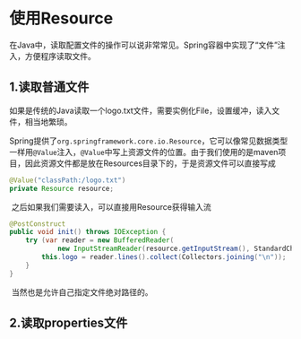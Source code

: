 # 使用Resource

​	在Java中，读取配置文件的操作可以说非常常见。Spring容器中实现了“文件”注入，方便程序读取文件。



## 1.读取普通文件

​	如果是传统的Java读取一个logo.txt文件，需要实例化File，设置缓冲，读入文件，相当地繁琐。

​	Spring提供了`org.springframework.core.io.Resource`，它可以像常见数据类型一样用`@Value`注入，`@Value`中写上资源文件的位置。由于我们使用的是maven项目，因此资源文件都是放在Resources目录下的，于是资源文件可以直接写成

```java
@Value("classPath:/logo.txt")
private Resource resource;
```

​	之后如果我们需要读入，可以直接用Resource获得输入流

```java
@PostConstruct
public void init() throws IOException {
    try (var reader = new BufferedReader(
            new InputStreamReader(resource.getInputStream(), StandardCharsets.UTF_8))) {
        this.logo = reader.lines().collect(Collectors.joining("\n"));
    }
}
```



​	当然也是允许自己指定文件绝对路径的。





## 2.读取properties文件

​	









